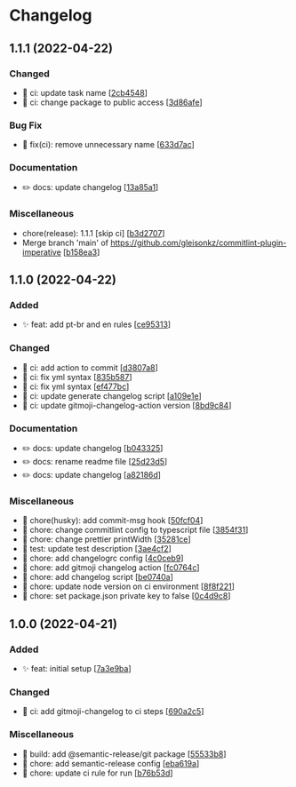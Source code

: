 # Changelog

<a name="1.1.1"></a>
## 1.1.1 (2022-04-22)

### Changed

- 🔧 ci: update task name [[2cb4548](https://github.com/ngx-devs/commitlint-plugin-imperative/commit/2cb45482606992e948449b3f6857d527b017c85e)]
- 🔧 ci: change package to public access [[3d86afe](https://github.com/ngx-devs/commitlint-plugin-imperative/commit/3d86afe7a77ffa31364bca54dca5d3e9e304290c)]

### Bug Fix

- 🐛 fix(ci): remove unnecessary name [[633d7ac](https://github.com/ngx-devs/commitlint-plugin-imperative/commit/633d7acde323aa012b565c92d867f8c6010833f8)]

### Documentation

- ✏️ docs: update changelog [[13a85a1](https://github.com/ngx-devs/commitlint-plugin-imperative/commit/13a85a1ca1f225251601c005b4ed5e23ed2f4fd2)]

### Miscellaneous

-  chore(release): 1.1.1 [skip ci] [[b3d2707](https://github.com/ngx-devs/commitlint-plugin-imperative/commit/b3d2707156582129ae811a6e66069ea47379ac86)]
-  Merge branch &#x27;main&#x27; of https://github.com/gleisonkz/commitlint-plugin-imperative [[b158ea3](https://github.com/ngx-devs/commitlint-plugin-imperative/commit/b158ea3f5309ada82c02f117d6bd3c59c88b3cfd)]


<a name="1.1.0"></a>
## 1.1.0 (2022-04-22)

### Added

- ✨ feat: add pt-br and en rules [[ce95313](https://github.com/ngx-devs/commitlint-plugin-imperative/commit/ce9531361a3c5fe87a0faf2a8b64c5395c4293ae)]

### Changed

- 🔧 ci: add action to commit [[d3807a8](https://github.com/ngx-devs/commitlint-plugin-imperative/commit/d3807a8aaa6e1af9c0281422490a8821f3371100)]
- 🔧 ci: fix yml syntax [[835b587](https://github.com/ngx-devs/commitlint-plugin-imperative/commit/835b5870894cabc84a46a75171abfb64b5295d7a)]
- 🔧 ci: fix yml syntax [[ef477bc](https://github.com/ngx-devs/commitlint-plugin-imperative/commit/ef477bcc79a24858716dea207aae26e8412506a8)]
- 🔧 ci: update generate changelog script [[a109e1e](https://github.com/ngx-devs/commitlint-plugin-imperative/commit/a109e1e62f7766f60dfcd863b114086f1e1f1599)]
- 🔧 ci: update gitmoji-changelog-action version [[8bd9c84](https://github.com/ngx-devs/commitlint-plugin-imperative/commit/8bd9c8428a50ce680ef7d56f973f9aefb47bf333)]

### Documentation

- ✏️ docs: update changelog [[b043325](https://github.com/ngx-devs/commitlint-plugin-imperative/commit/b043325bbda7f69374cf805e623a50e7672da84e)]
- ✏️ docs: rename readme file [[25d23d5](https://github.com/ngx-devs/commitlint-plugin-imperative/commit/25d23d5403534e637505c334cb46b3bccda8f241)]
- ✏️ docs: update changelog [[a82186d](https://github.com/ngx-devs/commitlint-plugin-imperative/commit/a82186d196da6efc722184fbe1c5f713b52099e7)]

### Miscellaneous

- 🚧 chore(husky): add commit-msg hook [[50fcf04](https://github.com/ngx-devs/commitlint-plugin-imperative/commit/50fcf04cad3a8b4b695834474a6e822bdc6ee4e3)]
- 🚧 chore: change commitlint config to typescript file [[3854f31](https://github.com/ngx-devs/commitlint-plugin-imperative/commit/3854f31d6e7999d26099fc5278c140a0e7e4d1ef)]
- 🚧 chore: change prettier printWidth [[35281ce](https://github.com/ngx-devs/commitlint-plugin-imperative/commit/35281ce416ea30bed8bd8c9895b58c2862b95004)]
- 🧪 test: update test description [[3ae4cf2](https://github.com/ngx-devs/commitlint-plugin-imperative/commit/3ae4cf21c338ba6bdd9baa600a37d230f0d83d23)]
- 🚧 chore: add changelogrc config [[4c0ceb9](https://github.com/ngx-devs/commitlint-plugin-imperative/commit/4c0ceb9c078e66cb0cbd33b18be16fb325bc557f)]
- 🚧 chore: add gitmoji changelog action [[fc0764c](https://github.com/ngx-devs/commitlint-plugin-imperative/commit/fc0764cd861386b58c9ea9d56a6f78aa5f98a971)]
- 🚧 chore: add changelog script [[be0740a](https://github.com/ngx-devs/commitlint-plugin-imperative/commit/be0740ae8d7bd01079286050985b54c3ae50f20e)]
- 🚧 chore: update node version on ci environment [[8f8f221](https://github.com/ngx-devs/commitlint-plugin-imperative/commit/8f8f2217975d03dc9f1b78d0ded75df504abe9ae)]
- 🚧 chore: set package.json private key to false [[0c4d9c8](https://github.com/ngx-devs/commitlint-plugin-imperative/commit/0c4d9c8794e2368f489e194d69303a48f115b0a1)]


<a name="1.0.0"></a>
## 1.0.0 (2022-04-21)

### Added

- ✨ feat: initial setup [[7a3e9ba](https://github.com/ngx-devs/commitlint-plugin-imperative/commit/7a3e9bacc75f3e3fa74184631984d5ab06e766ab)]

### Changed

- 🔧 ci: add gitmoji-changelog to ci steps [[690a2c5](https://github.com/ngx-devs/commitlint-plugin-imperative/commit/690a2c55706cf893d960124421419a4864d9528e)]

### Miscellaneous

- 🧱 build: add @semantic-release/git package [[55533b8](https://github.com/ngx-devs/commitlint-plugin-imperative/commit/55533b888bcda7bedd907c12fe05abb33929a489)]
- 🚧 chore: add semantic-release config [[eba619a](https://github.com/ngx-devs/commitlint-plugin-imperative/commit/eba619ac3954b3f2f605490e3ce6284c7862f6ee)]
- 🚧 chore: update ci rule for run [[b76b53d](https://github.com/ngx-devs/commitlint-plugin-imperative/commit/b76b53deac29d2b8426e01e8a32a387438b05235)]


